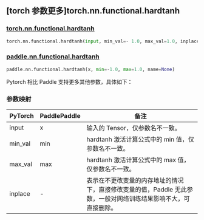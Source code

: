 ## [torch 参数更多]torch.nn.functional.hardtanh

### [torch.nn.functional.hardtanh](https://pytorch.org/docs/stable/generated/torch.nn.functional.hardtanh.html#torch.nn.functional.hardtanh)

```python
torch.nn.functional.hardtanh(input, min_val=- 1.0, max_val=1.0, inplace=False)
```

### [paddle.nn.functional.hardtanh](https://www.paddlepaddle.org.cn/documentation/docs/zh/api/paddle/nn/functional/hardtanh_cn.html)

```python
paddle.nn.functional.hardtanh(x, min=-1.0, max=1.0, name=None)
```

Pytorch 相比 Paddle 支持更多其他参数，具体如下：

### 参数映射

| PyTorch | PaddlePaddle | 备注                                                                                                            |
| ------- | ------------ | --------------------------------------------------------------------------------------------------------------- |
| input   | x            | 输入的 Tensor，仅参数名不一致。                                                                                 |
| min_val | min          | hardtanh 激活计算公式中的 min 值，仅参数名不一致。                                                              |
| max_val | max          | hardtanh 激活计算公式中的 max 值，仅参数名不一致。                                                              |
| inplace | -            | 表示在不更改变量的内存地址的情况下，直接修改变量的值，Paddle 无此参数，一般对网络训练结果影响不大，可直接删除。 |
